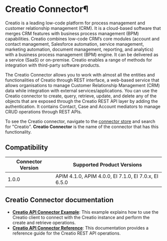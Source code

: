 # Creatio Connector¶

Creatio is a leading low-code platform for process management and customer relationship management (CRM). It is a cloud-based software that merges CRM features with business process management (BPM) capabilities. Creatio combines low-code CRM’s core modules (account and contact management, Salesforce automation, service management, marketing automation, document management, reporting, and analytics) with a business process management (BPM) engine. It can be delivered as a service (SaaS) or on-premise. Creatio enables a range of methods for integration with third-party software products. 

The Creatio Connector allows you to work with almost all the entities and functionalities of Creatio through REST interface, a web-based service that allows organisations to manage Customer Relationship Management (CRM) data while integration with external services/applications. You can use the Creatio connector to create, query, retrieve, update, and delete any of the objects that are exposed through the Creatio REST API layer by adding the authentication. It contains Contact, Case and Account mediators to manage CRUD operations through REST APIs.

To see the Creatio connector, navigate to the [connector store](https://store.wso2.com/store/assets/esbconnector/list) and search for "Creatio". **Creatio Connector** is the name of the connector that has this functionality.

## Compatibility

| Connector Version | Supported Product Versions |
| ------------- |-------------|
| 1.0.0    | APIM 4.1.0, APIM 4.0.0, EI 7.1.0, EI 7.0.x, EI 6.5.0 |

## Creatio Connector documentation

* **[Creatio API Connector Example]({{base_path}}/reference/connectors/creatio-connector/creatio-connector-example/)**: This example explains how to use the Creatio client to connect with the Creatio instance and perform the create and retrieve operations.
* **[Creatio API Connector Reference]({{base_path}}/reference/connectors/creatio-connector/creatio-connector-reference/)**: This documentation provides a reference guide for the Creatio REST API operations.

